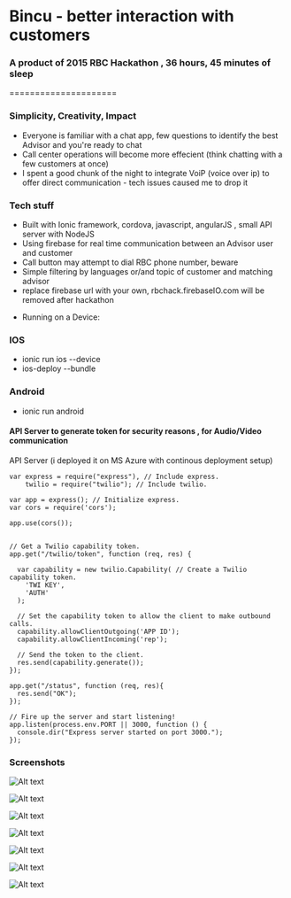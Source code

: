 # Bincu -  better interaction with customers
### A product of 2015 RBC Hackathon , 36 hours, 45 minutes of sleep
=====================


### Simplicity, Creativity, Impact 

- Everyone is familiar with a chat app, few questions to identify the best Advisor and you're ready to chat
- Call center operations will become more effecient (think chatting with a few customers at once)
- I spent a good chunk of the night to integrate VoiP (voice over ip) to offer direct communication - tech issues caused me to drop it


### Tech stuff

- Built with Ionic framework, cordova, javascript, angularJS , small API server with NodeJS 
- Using firebase for real time communication between an Advisor user and customer
- Call button may attempt to dial RBC phone number, beware
- Simple filtering by languages or/and topic of customer and matching advisor
- replace firebase url with your own, rbchack.firebaseIO.com will be removed after hackathon

* Running on a Device:

### IOS
- ionic run ios --device
- ios-deploy --bundle <location>

### Android

- ionic run android



#### API Server to generate token for security reasons , for Audio/Video communication


API Server (i deployed it on MS Azure with continous deployment setup)

```
var express = require("express"), // Include express.
    twilio = require("twilio"); // Include twilio.

var app = express(); // Initialize express.
var cors = require('cors');

app.use(cors());


// Get a Twilio capability token.
app.get("/twilio/token", function (req, res) {

  var capability = new twilio.Capability( // Create a Twilio capability token.
    'TWI KEY',
    'AUTH'
  );

  // Set the capability token to allow the client to make outbound calls.
  capability.allowClientOutgoing('APP ID');
  capability.allowClientIncoming('rep');

  // Send the token to the client.
  res.send(capability.generate());
});

app.get("/status", function (req, res){
  res.send("OK");
});

// Fire up the server and start listening!
app.listen(process.env.PORT || 3000, function () {
  console.dir("Express server started on port 3000.");
});
```

### Screenshots

![Alt text](https://github.com/jeveloper/rbchackathon/tree/master/screenshots/desktop.png "Desktop (think advisor)")

![Alt text](https://github.com/jeveloper/rbchackathon/tree/master/screenshots/1.png "Welcome")

![Alt text](https://github.com/jeveloper/rbchackathon/tree/master/screenshots/2.png "Aboriginal Language In Canada and others")

![Alt text](https://github.com/jeveloper/rbchackathon/tree/master/screenshots/3.png "Topics to narrow down to ")

![Alt text](https://github.com/jeveloper/rbchackathon/tree/master/screenshots/4.png "What if Advisor can derect you to nearest location")

![Alt text](https://github.com/jeveloper/rbchackathon/tree/master/screenshots/5.png "Speak to qualified advisor")

![Alt text](https://github.com/jeveloper/rbchackathon/tree/master/screenshots/6.png "Real time chat")



